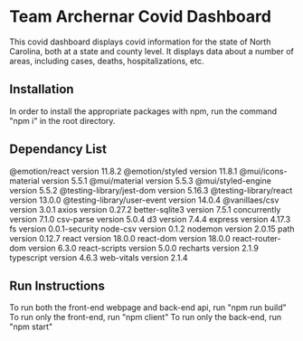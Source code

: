 # Team Archernar Covid Dashboard

This covid dashboard displays covid information for the state of North Carolina, both at a state and county level. It displays data about a number of areas, including cases, deaths, hospitalizations, etc.

## Installation

In order to install the appropriate packages with npm, run the command  "npm i"  in the root directory.

## Dependancy List

@emotion/react version 11.8.2
@emotion/styled version 11.8.1
@mui/icons-material version 5.5.1
@mui/material version 5.5.3
@mui/styled-engine version 5.5.2
@testing-library/jest-dom version 5.16.3
@testing-library/react version 13.0.0
@testing-library/user-event version 14.0.4
@vanillaes/csv version 3.0.1
axios version 0.27.2
better-sqlite3 version 7.5.1
concurrently version 7.1.0
csv-parse version 5.0.4
d3 version 7.4.4
express version 4.17.3
fs version 0.0.1-security
node-csv version 0.1.2
nodemon version 2.0.15
path version 0.12.7
react version 18.0.0
react-dom version 18.0.0
react-router-dom version 6.3.0
react-scripts version 5.0.0
recharts version 2.1.9
typescript version 4.6.3
web-vitals version 2.1.4

## Run Instructions

To run both the front-end webpage and back-end api, run "npm run build"
To run only the front-end, run "npm client"
To run only the back-end, run "npm start"
